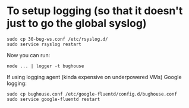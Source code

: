 # To setup logging (so that it doesn't just to go the global syslog)
```
sudo cp 30-bug-ws.conf /etc/rsyslog.d/
sudo service rsyslog restart
```

Now you can run:
```
node ... | logger -t bughouse
```

If using logging agent (kinda expensive on underpowered VMs) Google logging:
```
sudo cp bughouse.conf /etc/google-fluentd/config.d/bughouse.conf
sudo service google-fluentd restart
```
